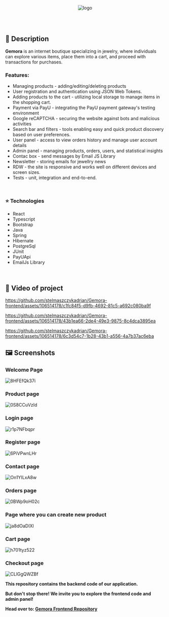 <p align="center">
  <img src="https://github.com/stelmaszczykadrian/Gemora-frontend/assets/106514178/a4c3bb22-63b9-44ba-b566-abb5b68a1bb9" alt="logo">
</p>

<br><br>

## 📖 Description

**Gemora** is an internet boutique specializing in jewelry, where individuals can explore various items, place them into a cart, and proceed with transactions for purchases.


### Features:
<ul>
  <li>Managing products - adding/editing/deleting products</li>
  <li>User registration and authentication using JSON Web Tokens.</li>
  <li>Adding products to the cart - utilizing local storage to manage items in the shopping cart.</li>
  <li>Payment via PayU - integrating the PayU payment gateway's testing environment</li>
  <li>Google reCAPTCHA - securing the website against bots and malicious activities</li>
  <li>Search bar and filters - tools enabling easy and quick product discovery based on user preferences.</li>
  <li>User panel - access to view orders history and manage user account details</li>
  <li>Admin panel - managing products, orders, users, and statistical insights</li>
  <li>Contac box - send messages by Email JS Library</li>
  <li>Newsletter - storing emails for jewellry news</li>
  <li>RDW - the site is responsive and works well on different devices and screen sizes.</li>
  <li>Tests - unit, integration and end-to-end.</li>
</ul>

<br>

### :star: Technologies
<ul>
  <li>React</li></li>
  <li>Typescript</li>
  <li>Bootstrap</li>
  <li>Java</li>
  <li>Spring</li>
  <li>Hibernate</li>
  <li>PostgreSql</li>
  <li>JUnit</li>
  <li>PayUApi</li>
  <li>EmailJs Library</li>
</ul>

<br>

## :rocket: Video of project

https://github.com/stelmaszczykadrian/Gemora-frontend/assets/106514178/c1fc84f5-d9fb-4692-81c5-a692c080ba9f

https://github.com/stelmaszczykadrian/Gemora-frontend/assets/106514178/43b1ea66-2de4-49e3-9875-8c4dca3895ea

https://github.com/stelmaszczykadrian/Gemora-frontend/assets/106514178/6c3d54c7-1b28-43b1-a556-4a7b37ac6eba

## 🖼️ Screenshots
### Welcome Page
![8HFEfQk37i](https://github.com/stelmaszczykadrian/Gemora-frontend/assets/106514178/55089737-f278-4cdc-a0c8-6f8f6013b545)
### Product page
![0S8CCuVzId](https://github.com/stelmaszczykadrian/Gemora-frontend/assets/106514178/039ff1b1-8126-4d1e-adfc-a31bc6b88914)
### Login page
![r1p7NFbqpr](https://github.com/stelmaszczykadrian/Gemora-frontend/assets/106514178/ff59d6a4-ba01-47dc-9356-965ed37e8c18)
### Register page
![6PiVPwnLHr](https://github.com/stelmaszczykadrian/Gemora-frontend/assets/106514178/8f541f38-d0a9-4461-b3bb-260491e76c38)
### Contact page
![On1YILxA8w](https://github.com/stelmaszczykadrian/Gemora-frontend/assets/106514178/a364b0e3-0323-41df-aba4-2b6e030c36b2)
### Orders page
![0BWp9oH02c](https://github.com/stelmaszczykadrian/Gemora-frontend/assets/106514178/870a3862-e727-4dc1-bd0c-645886060fba)
### Page where you can create new product
![ja8dOaDIXl](https://github.com/stelmaszczykadrian/Gemora-frontend/assets/106514178/3e7123dc-e92c-432c-abdf-2b65cf28b997)
### Cart page
![h701tyz522](https://github.com/stelmaszczykadrian/Gemora-frontend/assets/106514178/6dfce961-a412-4c5d-b11d-f06fe9d91dc9)
### Checkout page
![CLlGgQWZBf](https://github.com/stelmaszczykadrian/Gemora-frontend/assets/106514178/b0d13ae0-5d80-4c06-90d2-c2686dce6ffb)


**This repository contains the backend code of our application.**

**But don't stop there! We invite you to explore the frontend code and admin panel!**

**Head over to: [Gemora Frontend Repository](https://github.com/stelmaszczykadrian/Gemora-frontend)**
